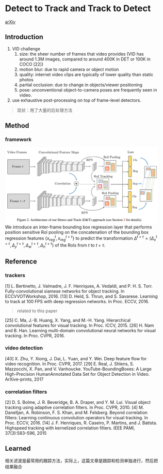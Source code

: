 # Detect to Track and Track to Detect
[arXiv](https://arxiv.org/abs/1710.03958)

## Introduction
1. VID challenge
   1. size: the sheer number of frames that video provides (VID has around 1.3M images, compared to around 400K in DET or 100K in COCO [22])
   2. motion blur: due to rapid camera or object motion
   3. quality: internet video clips are typically of lower quality than static photos
   4. partial occlusion: due to change in objects/viewer positioning
   5. pose: unconventional object-to-camera poses are frequently seen in video.
2. use exhaustive post-processing on top of frame-level detectors.
> 现状：用了大量的后处理方法

## Method
### framework
![DT](./.assets/DT.jpg)
We introduce an inter-frame bounding box regression layer that performs
position sensitive RoI pooling on the concatenation of the bounding box regression features $\{x^t_{reg},x^{t+\tau}_{reg}\}$ to predict the transformation $\Delta ^{t+\tau}=(\Delta^{t+\tau}_x,\Delta^{t+\tau}_y,\Delta^{t+\tau}_w,\Delta^{t+\tau}_h)$ of the RoIs from $t$ to $t+\tau$.

## Reference
### trackers
[1] L. Bertinetto, J. Valmadre, J. F. Henriques, A. Vedaldi, and P. H. S. Torr. Fully-convolutional siamese networks for object tracking. In ECCVVOTWorkshop, 2016.
[13] D. Held, S. Thrun, and S. Savarese. Learning to track at 100 FPS with deep regression networks. In Proc. ECCV, 2016.
>  related to this paper

[25] C. Ma, J.-B. Huang, X. Yang, and M.-H. Yang. Hierarchical convolutional features for visual tracking. In Proc. ICCV, 2015.
[26] H. Nam and B. Han. Learning multi-domain convolutional neural networks for visual tracking. In Proc. CVPR, 2016.

### video detection
[40] X. Zhu, Y. Xiong, J. Dai, L. Yuan, and Y. Wei. Deep feature flow for video recognition. In Proc. CVPR, 2017.
[29] E. Real, J. Shlens, S. Mazzocchi, X. Pan, and V. Vanhoucke. YouTube-BoundingBoxes: A Large High-Precision HumanAnnotated Data Set for Object Detection in Video. ArXive-prints, 2017

### correlation filters
[2] D. S. Bolme, J. R. Beveridge, B. A. Draper, and Y. M. Lui. Visual object tracking using adaptive correlation filters. In Proc. CVPR, 2010.
[4] M. Danelljan, A. Robinson, F. S. Khan, and M. Felsberg. Beyond correlation filters: Learning continuous convolution operators for visual tracking. In Proc. ECCV, 2016.
[14] J. F. Henriques, R. Caseiro, P. Martins, and J. Batista. Highspeed tracking with kernelized correlation filters. IEEE PAMI, 37(3):583–596, 2015

## Learned
相关滤波是最常用的跟踪方法，实际上，这篇文章是跟踪和检测单独进行，然后把结果融合
